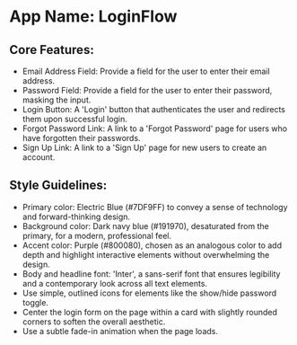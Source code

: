# **App Name**: LoginFlow

## Core Features:

- Email Address Field: Provide a field for the user to enter their email address.
- Password Field: Provide a field for the user to enter their password, masking the input.
- Login Button: A 'Login' button that authenticates the user and redirects them upon successful login.
- Forgot Password Link: A link to a 'Forgot Password' page for users who have forgotten their passwords.
- Sign Up Link: A link to a 'Sign Up' page for new users to create an account.

## Style Guidelines:

- Primary color: Electric Blue (#7DF9FF) to convey a sense of technology and forward-thinking design.
- Background color: Dark navy blue (#191970), desaturated from the primary, for a modern, professional feel.
- Accent color: Purple (#800080), chosen as an analogous color to add depth and highlight interactive elements without overwhelming the design.
- Body and headline font: 'Inter', a sans-serif font that ensures legibility and a contemporary look across all text elements.
- Use simple, outlined icons for elements like the show/hide password toggle.
- Center the login form on the page within a card with slightly rounded corners to soften the overall aesthetic.
- Use a subtle fade-in animation when the page loads.